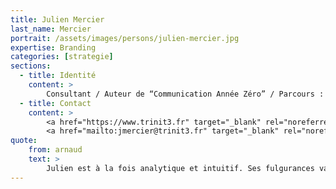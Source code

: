 ```yaml
---
title: Julien Mercier
last_name: Mercier
portrait: /assets/images/persons/julien-mercier.jpg
expertise: Branding
categories: [strategie]
sections:
  - title: Identité
    content: >
        Consultant / Auteur de “Communication Année Zéro” / Parcours : directeur de la marque @ Galeries Lafayette, head of insights & strategy @ Publicis, senior brand consultant @ Interbrand, senior account planner @ Saatchi & Saatchi
  - title: Contact
    content: >
        <a href="https://www.trinit3.fr" target="_blank" rel="noreferrer">Site</a> –
        <a href="mailto:jmercier@trinit3.fr" target="_blank" rel="noreferrer">Mail</a>
quote:
    from: arnaud
    text: >
        Julien est à la fois analytique et intuitif. Ses fulgurances valent de&nbsp;l'or !
---
```


